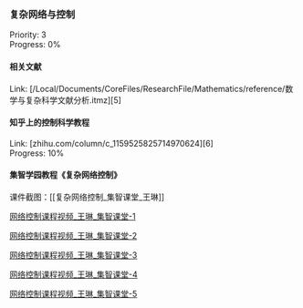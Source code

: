### 复杂网络与控制  

Priority: 3  
Progress: 0%  

#### 相关文献  

Link: [/Local/Documents/CoreFiles/ResearchFile/Mathematics/reference/数学与复杂科学文献分析.itmz][5]  

#### 知乎上的控制科学教程  

Link: [zhihu.com/column/c_1159525825714970624][6]  
Progress: 10%  

#### 集智学园教程《复杂网络控制》  

课件截图：[[复杂网络控制_集智课堂_王琳]]

[网络控制课程视频\_王琳\_集智课堂-1](/Volumes/EthanY/Ethan/UsefulFiles/ReadingsFile/系统科学/复杂网络/复杂网络课程_2021_集智课堂/网络控制_王琳_集智课堂-1.mp4)



[网络控制课程视频\_王琳\_集智课堂-2](/Volumes/EthanY/Ethan/UsefulFiles/ReadingsFile/系统科学/复杂网络/复杂网络课程_2021_集智课堂/网络控制_王琳_集智课堂-2.mp4)



[网络控制课程视频\_王琳\_集智课堂-3](/Volumes/EthanY/Ethan/UsefulFiles/ReadingsFile/系统科学/复杂网络/复杂网络课程_2021_集智课堂/网络控制_王琳_集智课堂-3.mp4)



[网络控制课程视频\_王琳\_集智课堂-4](/Volumes/EthanY/Ethan/UsefulFiles/ReadingsFile/系统科学/复杂网络/复杂网络课程_2021_集智课堂/网络控制_王琳_集智课堂-4.mp4)



[网络控制课程视频\_王琳\_集智课堂-5](/Volumes/EthanY/Ethan/UsefulFiles/ReadingsFile/系统科学/复杂网络/复杂网络课程_2021_集智课堂/网络控制_王琳_集智课堂-5.mp4)



